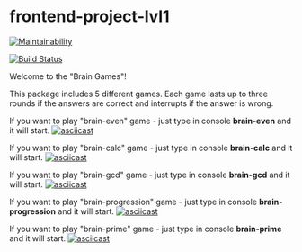 # frontend-project-lvl1

[![Maintainability](https://api.codeclimate.com/v1/badges/169c1f19019aba0b5499/maintainability)](https://codeclimate.com/github/Kob0/frontend-project-lvl1/maintainability)

[![Build Status](https://travis-ci.org/Kob0/frontend-project-lvl1.svg?branch=master)](https://travis-ci.org/Kob0/frontend-project-lvl1)

Welcome to the "Brain Games"!

This package includes 5 different games. Each game lasts up to three rounds if the answers are correct and interrupts if the answer is wrong.

If you want to play "brain-even" game - just type in console **brain-even** and it will start.
[![asciicast](https://asciinema.org/a/QJ8de0cCjvIFuzw1ueByAO5oz.svg)](https://asciinema.org/a/QJ8de0cCjvIFuzw1ueByAO5oz)

If you want to play "brain-calc" game - just type in console **brain-calc** and it will start.
[![asciicast](https://asciinema.org/a/UONSug3UWplsTP5hsZg66bGtQ.svg)](https://asciinema.org/a/UONSug3UWplsTP5hsZg66bGtQ)

If you want to play "brain-gcd" game - just type in console **brain-gcd** and it will start.
[![asciicast](https://asciinema.org/a/PHJ0HHmTK9JhIgnRkH33kqXJX.svg)](https://asciinema.org/a/PHJ0HHmTK9JhIgnRkH33kqXJX)

If you want to play "brain-progression" game - just type in console **brain-progression** and it will start.
[![asciicast](https://asciinema.org/a/yqAdeg2huD7QeiJZW3L0P5wE8.svg)](https://asciinema.org/a/yqAdeg2huD7QeiJZW3L0P5wE8)

If you want to play "brain-prime" game - just type in console **brain-prime** and it will start.
[![asciicast](https://asciinema.org/a/aUZGkSZELJARqOaPjcyIjAmlO.svg)](https://asciinema.org/a/aUZGkSZELJARqOaPjcyIjAmlO)